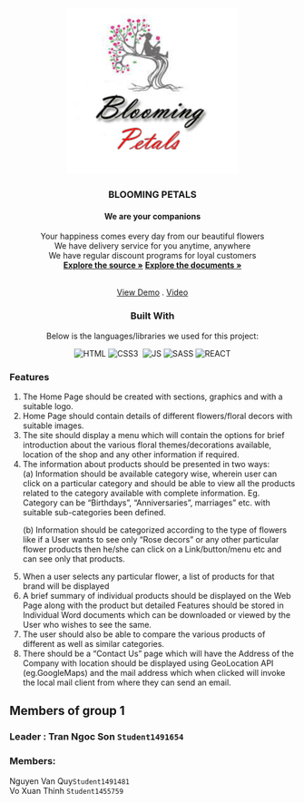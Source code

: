 <a  name="readme-top"></a>
  
<!-- GRACIOUS GARMENTS -->

<br  />

<div  align="center">


<img  src="./src/Data/Logo/logo.png"  alt="Logo"  width="300px"  height="auto">

</a>

  

<h3  align="center">BLOOMING PETALS</h3>

<h4  align="center">We are your companions</h4>

  Your happiness comes every day from our beautiful flowers
  <br  />
  We have delivery service for you anytime, anywhere
  <br  />
  We have regular discount programs for loyal customers
  <br  />
  <a  href=": https://github.com/tnson16/nhom1"><strong>Explore the source »</strong></a>
  <a  href="https://github.com/tnson16/nhom1/tree/e2f647ee174f3e366aaabd15cd5f1815b4e19701/documents" target="_blank"><strong>Explore the documents »</strong></a>

  <br  /><a  href="https://nhom1-sigma.vercel.app/" target="_blank">View Demo</a>  . <a  href="https://youtu.be/OEdZ5sy2xXc?si=un3MHgXq4x5WNMIv" target="_blank">Video</a>


  ### Built With
  Below is the languages/libraries we used for this project:


  
  

![HTML]&nbsp;![CSS3] &nbsp;![JS]&nbsp;![SASS]&nbsp;![REACT]
<div  align="left">



  
### Features </br>
<ol>
<li>
The Home Page should be created with sections, graphics and with a suitable logo.</br>
</li>
<li>
Home Page should contain details of different flowers/floral decors with suitable images.  </br>
</li>
<li>
The site should display a menu which will contain the options for brief introduction about the various floral themes/decorations available, location of the shop and any other information if required.</br>
</li>
<li>
The information about products should be presented in two ways:
</br>
(a) Information should be available category wise, wherein user can click on a particular category and should be able to view all the products related to the category available with complete information. Eg. Category can be “Birthdays”, “Anniversaries”, marriages” etc. with suitable sub-categories been defined.

(b) Information should be categorized according to the type of flowers like if a User wants to see only “Rose decors” or any other particular flower products then he/she can click on a Link/button/menu etc and can see only that products.
</br>
</li>
<li>
When a user selects any particular flower, a list of products for that brand will be displayed</br>
</li>
<li>
A brief summary of individual products should be displayed on the Web Page along with the product but detailed Features should be stored in Individual Word documents which can be downloaded or viewed by the User who wishes to see the same.</br>
</li>
<li>
The user should also be able to compare the various products of different as well as similar categories.</br>
</li>
<li>
There should be a “Contact Us” page which will have the Address of the Company with location should be displayed using GeoLocation API (eg.GoogleMaps) and the mail address which when clicked will invoke the local mail client from where they can send an email.</br>
</ol>

 ## Members of group 1
 ### Leader : Tran Ngoc Son `Student1491654`
### Members:
Nguyen Van Quy`Student1491481` </br>
Vo Xuan Thinh `Student1455759` </br>


















[HTML]:https://img.shields.io/badge/HTML5-E34F26?style=for-the-badge&logo=html5&logoColor=white
[CSS3]:https://img.shields.io/badge/CSS3-1572B6?style=for-the-badge&logo=css3&logoColor=white
[JS]:https://img.shields.io/badge/JavaScript-F7DF1E?style=for-the-badge&logo=javascript&logoColor=black
[SASS]:https://img.shields.io/badge/Sass-CC6699?style=for-the-badge&logo=sass&logoColor=white
[REACT]:https://img.shields.io/badge/React-20232A?style=for-the-badge&logo=react&logoColor=61DAFBgit 